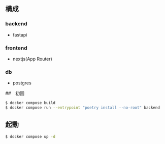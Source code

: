 
## 構成

### backend
  - fastapi

### frontend
  - nextjs(App Router)

### db
  - postgres

##　初回

```sh
$ docker compose build
$ docker compose run --entrypoint "poetry install --no-root" backend
```

## 起動

```sh
$ docker compose up -d
```

